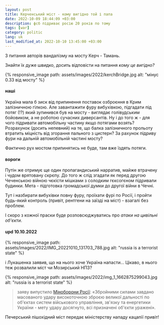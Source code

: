 ```yaml
---
layout: post
title: Керченський міст - кому вигідно той і папа
date: 2022-10-09 18:44:09 +03:00
description: фсб підриває росію 20 років по тому
tags: [war]
category: politic
lang: uk
last_modified_at: 2022-10-10 13:45:00 +03:00
---
```


З питання авторів вандалізму на мосту Керч - Тамань.

Знайти їх дуже швидко, досить відповісти на питання _кому це вигідно?_

{% responsive_image path: assets/images/2022/kerchBridge.jpg alt: "мінус 0.33 від мосту" %}

#### наші
Україна мала б зиск від припинення поставок озброєння в Крим залізничною гілкою.
Але завантажити фуру вибухівкою, підгадати під потяг (!?) який зупинився був на мосту - виглядає голівудським бойовиком, а не роботою сучасних диверсантів.
Ну і до того ж - для чого підривати автомобільну частину якщо потягами возять?
Розрахунок (досить непевний) на те, що балка залізничного прольоту втратить міцність від згорання пального з цистерн?
За рахунок підриву фури на дальній автомобільній частині мосту?

Фактично рух мостом припинятись не буде, там вже їздять потяги.

#### вороги
Путін же отримує ще один пропагандиський нарратив, майже втрачену і чудом врятовану скрєпу.
До того ж слід згадати як перед другою Чеченською війною чєкісти мішками з солодким гєксогєном підривали будинки. 
Мета - підготовка громадської думки до другої війни в Чечні.

Тут і назбирати вибухівки повну фуру, проїхати фурі по Росії, і пройти будь-який контроль (привіт, рентгени на заїзді на міст) - взагалі без проблем.

І скоро з кожної праски буде розповсюджуватись про _атаки на цивільні об'єкти_.

#### upd 10.10.2022

{% responsive_image path: assets/images/2022/IMG_20221010_131703_788.jpg alt: "russia is a terrorist state" %}

і Лукашенка заявив, що на нього хоче Україна напасти...
Цікаво, в нього теж розвалили міст чи Мозирський НПЗ?

{% responsive_image path: assets/images/2022/img_1_1662875299043.jpg alt: "russia is a terrorist state" %}

> заяву випустило [Міноборони Росії](https://t.me/rian_ru/181153): «Збройними силами завдано масованого удару високоточною зброєю великої дальності по об'єктах систем військового управління, зв'язку та енергетики України - мету удару досягнуто, всі призначені об'єкти уражені».

Печерський пішохідний міст передає міністерству нападу кацапії привіт!